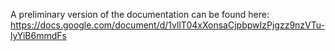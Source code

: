A preliminary version of the documentation can be found here: https://docs.google.com/document/d/1vllT04xXonsaCjpbpwIzPjgzz9nzVTu-lyYiB6mmdFs
